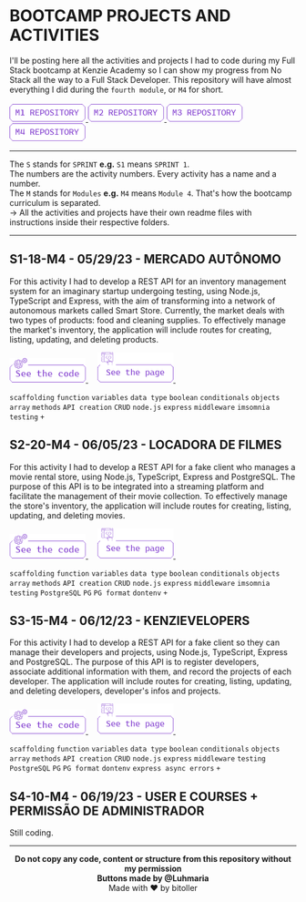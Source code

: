 # BOOTCAMP PROJECTS AND ACTIVITIES
I'll be posting here all the activities and projects I had to code during my Full Stack bootcamp at Kenzie Academy so I can show my progress from No Stack all the way to a Full Stack Developer. This repository will have almost everything I did during the `fourth module`, or `M4` for short.<br />
<br />
<a href="https://github.com/bitoller/bootcamp-projects-and-activities-m1" target="_blank"> <img src="./src/assets/M1.png"> </a>
<a href="https://github.com/bitoller/bootcamp-projects-and-activities-m2" target="_blank"> <img src="./src/assets/M2.png"> </a>
<a href="https://github.com/bitoller/bootcamp-projects-and-activities-m3" target="_blank"> <img src="./src/assets/M3.png"> </a>
<a href="https://github.com/bitoller/bootcamp-projects-and-activities-m4" target="_blank"> <img src="./src/assets/M4.png"> </a>

<hr />

The `S` stands for `SPRINT` <strong>e.g.</strong> `S1` means `SPRINT 1`.<br />
The numbers are the activity numbers. Every activity has a name and a number.<br />
The `M` stands for `Modules` <strong>e.g.</strong> `M4` means `Module 4`. That's how the bootcamp curriculum is separated.<br />
→ All the activities and projects have their own readme files with instructions inside their respective folders.

<hr />

## S1-18-M4 - 05/29/23 - MERCADO AUTÔNOMO
For this activity I had to develop a REST API for an inventory management system for an imaginary startup undergoing testing, using Node.js, TypeScript and Express, with the aim of transforming into a network of autonomous markets called Smart Store. Currently, the market deals with two types of products: food and cleaning supplies. To effectively manage the market's inventory, the application will include routes for creating, listing, updating, and deleting products.<br />

<a href="https://github.com/bitoller/bootcamp-projects-and-activities-m4/tree/main/src/M4-SPRINT-1/S1-18-M4" target="_blank"> <img src="./src/assets/code_purple.png"> </a> &nbsp; &nbsp;
<a href="#" target="_blank"> <img src="./src/assets/page_purple.png"> </a> &nbsp; &nbsp;

`scaffolding` `function` `variables` `data type` `boolean` `conditionals` `objects` `array` `methods` `API creation` `CRUD` `node.js` `express` `middleware` `imsomnia testing` `+`

## S2-20-M4 - 06/05/23 - LOCADORA DE FILMES
For this activity I had to develop a REST API for a fake client who manages a movie rental store, using Node.js, TypeScript, Express and PostgreSQL. The purpose of this API is to be integrated into a streaming platform and facilitate the management of their movie collection. To effectively manage the store's inventory, the application will include routes for creating, listing, updating, and deleting movies.<br />

<a href="https://github.com/bitoller/bootcamp-projects-and-activities-m4/tree/main/src/M4-SPRINT-2/S2-20-M4" target="_blank"> <img src="./src/assets/code_purple.png"> </a> &nbsp; &nbsp;
<a href="#" target="_blank"> <img src="./src/assets/page_purple.png"> </a> &nbsp; &nbsp;

`scaffolding` `function` `variables` `data type` `boolean` `conditionals` `objects` `array` `methods` `API creation` `CRUD` `node.js` `express` `middleware` `imsomnia testing` `PostgreSQL` `PG` `PG format` `dontenv` `+`

## S3-15-M4 - 06/12/23 - KENZIEVELOPERS
For this activity I had to develop a REST API for a fake client so they can manage their developers and projects, using Node.js, TypeScript, Express and PostgreSQL. The purpose of this API is to register developers, associate additional information with them, and record the projects of each developer. The application will include routes for creating, listing, updating, and deleting developers, developer's infos and projects.<br />

<a href="https://github.com/bitoller/bootcamp-projects-and-activities-m4/tree/main/src/M4-SPRINT-3/S3-15-M4" target="_blank"> <img src="./src/assets/code_purple.png"> </a> &nbsp; &nbsp;
<a href="#" target="_blank"> <img src="./src/assets/page_purple.png"> </a> &nbsp; &nbsp;

`scaffolding` `function` `variables` `data type` `boolean` `conditionals` `objects` `array` `methods` `API creation` `CRUD` `node.js` `express` `middleware` `testing` `PostgreSQL` `PG` `PG format` `dontenv` `express async errors` `+`

## S4-10-M4 - 06/19/23 - USER E COURSES + PERMISSÃO DE ADMINISTRADOR
Still coding.<br />

<hr />

<p align="center">
<b>Do not copy any code, content or structure from this repository without my permission<br />
Buttons made by @Luhmaria</b><br />
Made with ♥ by bitoller
</p>
